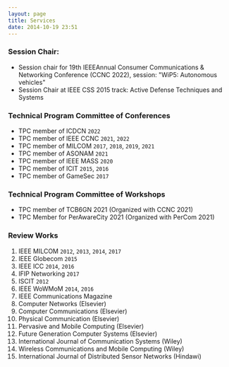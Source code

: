 ```yaml
---
layout: page
title: Services
date: 2014-10-19 23:51
---
```


### Session Chair:
- Session chair for 19th IEEEAnnual Consumer Communications & Networking Conference (CCNC 2022), session: "WiP5: Autonomous vehicles"
- Session Chair at IEEE CSS 2015 track: Active Defense Techniques and Systems




### Technical Program Committee of Conferences
- TPC member of ICDCN `2022`
- TPC member of IEEE CCNC `2021`, `2022`
- TPC member of MILCOM `2017`, `2018`, `2019`, `2021`
- TPC member of ASONAM `2021`
- TPC member of IEEE MASS `2020`
- TPC member of ICIT `2015`, `2016`
- TPC member of GameSec `2017`

### Technical Program Committee of Workshops
- TPC member of TCB6GN 2021 (Organized with CCNC 2021)
- TPC Member for PerAwareCity 2021 (Organized with PerCom 2021)


### Review Works
1. IEEE MILCOM `2012`, `2013`, `2014`, `2017`
1. IEEE Globecom `2015`
1. IEEE ICC `2014`, `2016`
1. IFIP Networking `2017`
1. ISCIT `2012`
1. IEEE WoWMoM `2014`, `2016`
1. IEEE Communications Magazine
1. Computer Networks (Elsevier)
1. Computer Communications (Elsevier)
1. Physical Communication (Elsevier)
1. Pervasive and Mobile Computing (Elsevier)
1. Future Generation Computer Systems (Elsevier)
1. International Journal of Communication Systems (Wiley)
1. Wireless Communications and Mobile Computing (Wiley)
1. International Journal of Distributed Sensor Networks (Hindawi)
